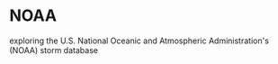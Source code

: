 NOAA
====

 exploring the U.S. National Oceanic and Atmospheric Administration's (NOAA) storm database
